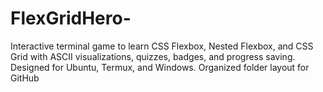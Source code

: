 # FlexGridHero-
Interactive terminal game to learn CSS Flexbox, Nested Flexbox, and CSS Grid with ASCII visualizations, quizzes, badges, and progress saving. Designed for Ubuntu, Termux, and Windows. Organized folder layout for GitHub
